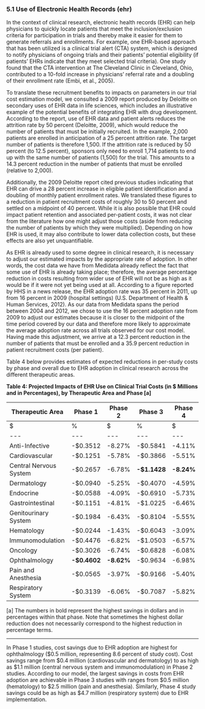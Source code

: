 ### 5.1 Use of Electronic Health Records (ehr)

In the context of clinical research, electronic health records (EHR) can help physicians to quickly locate patients that meet the inclusion/exclusion criteria for participation in trials and thereby make it easier for them to generate referrals and enrollments. For example, one EHR-based approach that has been utilized is a clinical trial alert (CTA) system, which is designed to notify physicians of ongoing trials and their patients’ potential eligibility (if patients’ EHRs indicate that they meet selected trial criteria). One study found that the CTA intervention at The Cleveland Clinic in Cleveland, Ohio, contributed to a 10-fold increase in physicians’ referral rate and a doubling of their enrollment rate (Embi, et al., 2005).

To translate these recruitment benefits to impacts on parameters in our trial cost estimation model, we consulted a 2009 report produced by Deloitte on secondary uses of EHR data in life sciences, which includes an illustrative example of the potential benefits of integrating EHR with drug development. According to the report, use of EHR data and patient alerts reduces the attrition rate by 50 percent (Deloitte, 2009), which would reduce the number of patients that must be initially recruited. In the example, 2,000 patients are enrolled in anticipation of a 25 percent attrition rate. The target number of patients is therefore 1,500. If the attrition rate is reduced by 50 percent (to 12.5 percent), sponsors only need to enroll 1,714 patients to end up with the same number of patients (1,500) for the trial. This amounts to a 14.3 percent reduction in the number of patients that must be enrolled (relative to 2,000).

Additionally, the 2009 Deloitte report cited previous studies indicating that EHR can drive a 28 percent increase in eligible patient identification and a doubling of monthly patient enrollment rates. We translated these figures to a reduction in patient recruitment costs of roughly 30 to 50 percent and settled on a midpoint of 40 percent. While it is also possible that EHR could impact patient retention and associated per-patient costs, it was not clear from the literature how one might adjust those costs (aside from reducing the number of patients by which they were multiplied). Depending on how EHR is used, it may also contribute to lower data collection costs, but these effects are also yet unquantifiable.

As EHR is already used to some degree in clinical research, it is necessary to adjust our estimated impacts by the appropriate rate of adoption. In other words, the cost data we have from Medidata already reflect the fact that some use of EHR is already taking place; therefore, the average percentage reduction in costs resulting from wider use of EHR will not be as high as it would be if it were not yet being used at all. According to a figure reported by HHS in a news release, the EHR adoption rate was 35 percent in 2011, up from 16 percent in 2009 (hospital settings) (U.S. Department of Health & Human Services, 2012). As our data from Medidata spans the period between 2004 and 2012, we chose to use the 16 percent adoption rate from 2009 to adjust our estimates because it is closer to the midpoint of the time period covered by our data and therefore more likely to approximate the average adoption rate across all trials observed for our cost model. Having made this adjustment, we arrive at a 12.3 percent reduction in the number of patients that must be enrolled and a 35.9 percent reduction in patient recruitment costs (per patient).

Table 4 below provides estimates of expected reductions in per-study costs by phase and overall due to EHR adoption in clinical research across the different therapeutic areas.

**Table 4: Projected Impacts of EHR Use on Clinical Trial Costs (in $ Millions and in Percentages), by Therapeutic Area and Phase \[a\]**

| Therapeutic Area | Phase 1 | Phase 2 | Phase 3 | Phase 4 |
| --- | --- | --- | --- | --- |
| $ | % | $ | % | $ | % | $ | % |
| --- | --- | --- | --- | --- | --- | --- | --- |
| Anti-Infective | \-$0.3512 | \-8.27% | \-$0.5841 | \-4.11% | \-$1.4161 | \-6.21% | \-$0.8032 | \-7.31% |
| Cardiovascular | \-$0.1251 | \-5.78% | \-$0.3866 | \-5.51% | \-$1.8534 | \-7.35% | \-$0.7256 | \-2.61% |
| Central Nervous System | \-$0.2657 | \-6.78% | **\-$1.1428** | **\-8.24%** | \-$1.6784 | \-8.72% | \-$0.7480 | \-5.29% |
| Dermatology | \-$0.0940 | \-5.25% | \-$0.4070 | \-4.59% | \-$0.7127 | \-6.22% | \-$1.2045 | \-4.77% |
| Endocrine | \-$0.0588 | \-4.09% | \-$0.6910 | \-5.73% | \-$0.9985 | \-5.89% | \-$1.3281 | \-4.97% |
| Gastrointestinal | \-$0.1151 | \-4.81% | \-$1.0225 | \-6.46% | \-$1.2706 | \-8.78% | \-$0.8899 | \-4.08% |
| Genitourinary System | \-$0.1984 | \-6.43% | \-$0.8104 | \-5.55% | \-$1.1488 | \-6.55% | \-$0.2666 | \-3.92% |
| Hematology | \-$0.0244 | \-1.43% | \-$0.6043 | \-3.09% | \-$0.4642 | \-3.09% | \-$0.8521 | \-3.16% |
| Immunomodulation | \-$0.4476 | \-6.82% | \-$1.0503 | \-6.57% | \-$0.6348 | \-5.34% | \-$1.2160 | \-6.14% |
| Oncology | \-$0.3026 | \-6.74% | \-$0.6828 | \-6.08% | \-$1.1523 | \-5.21% | \-$2.8862 | **\-7.43%** |
| Ophthalmology | **\-$0.4602** | **\-8.62%** | \-$0.9634 | \-6.98% | \-$2.2501 | \-7.32% | \-$0.9463 | \-5.39% |
| Pain and Anesthesia | \-$0.0565 | \-3.97% | \-$0.9166 | \-5.40% | \-**$2.5282** | \-4.78% | \-$1.5528 | \-4.83% |
| Respiratory System | \-$0.3139 | \-6.06% | \-$0.7087 | \-5.82% | \-$1.2338 | \-5.34% | **\-$4.6818** | \-6.42% |

\[a\] The numbers in bold represent the highest savings in dollars and in percentages within that phase. Note that sometimes the highest dollar reduction does not necessarily correspond to the highest reduction in percentage terms.

---

In Phase 1 studies, cost savings due to EHR adoption are highest for ophthalmology ($0.5 million, representing 8.6 percent of study cost). Cost savings range from $0.4 million (cardiovascular and dermatology) to as high as $1.1 million (central nervous system and immunomodulation) in Phase 2 studies. According to our model, the largest savings in costs from EHR adoption are achievable in Phase 3 studies with ranges from $0.5 million (hematology) to $2.5 million (pain and anesthesia). Similarly, Phase 4 study savings could be as high as $4.7 million (respiratory system) due to EHR implementation.


